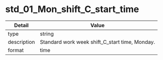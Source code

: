 # std_01_Mon_shift_C_start_time
| Detail | Value |
| ------ | ----- |
| type | string |
| description | Standard work week shift_C_start time, Monday. |
| format | time |

